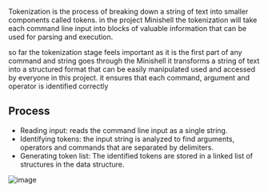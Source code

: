 Tokenization is the process of breaking down a string of text into smaller components called tokens.
in the project Minishell the tokenization will take each command line input into blocks of valuable information that can be used for parsing and execution.

so far the tokenization stage feels important as it is the first part of any command and string goes through the Minishell it transforms a string of text into a structured format that can be easily manipulated used and accessed by everyone in this project.
it ensures that each command, argument and operator is identified correctly

## Process

- Reading input: reads the command line input as a single string.
- Identifying tokens: the input string is analyzed to find arguments, operators and commands that are separated by delimiters.
- Generating token list: The identified tokens are stored in a linked list of structures in the data structure.

![image](https://github.com/Torutu/minishell/assets/120149333/57f188a6-f103-4384-888e-748149dd41e8)




<!--- ![[Visualized.canvas]]
